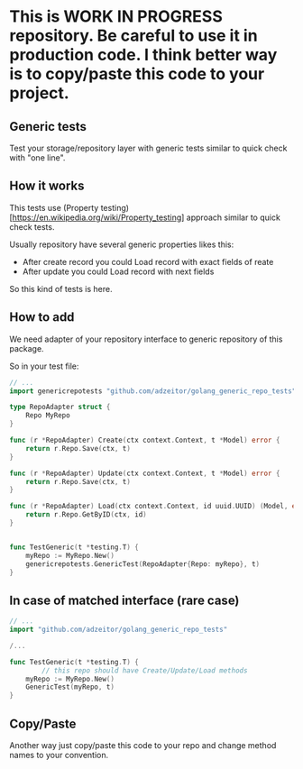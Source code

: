 # This is WORK IN PROGRESS repository. Be careful to use it in production code. I think better way is to copy/paste this code to your project.


## Generic tests

Test your storage/repository layer with
generic tests similar to quick check with "one line".


## How it works

This tests use (Property testing)[https://en.wikipedia.org/wiki/Property_testing] approach similar to quick check tests.

Usually repository have several generic properties likes this:
- After create record you could Load record with exact fields of reate
- After update you could Load record with next fields

So this kind of tests is here.

## How to add

We need adapter of your repository interface to generic repository of this package.

So in your test file:

```go
// ...
import genericrepotests "github.com/adzeitor/golang_generic_repo_tests"

type RepoAdapter struct {
	Repo MyRepo
}

func (r *RepoAdapter) Create(ctx context.Context, t *Model) error {
	return r.Repo.Save(ctx, t)
}

func (r *RepoAdapter) Update(ctx context.Context, t *Model) error {
	return r.Repo.Save(ctx, t)
}

func (r *RepoAdapter) Load(ctx context.Context, id uuid.UUID) (Model, error){
	return r.Repo.GetByID(ctx, id)
}


func TestGeneric(t *testing.T) {
	myRepo := MyRepo.New()
	genericrepotests.GenericTest(RepoAdapter{Repo: myRepo}, t)
}
```

## In case of matched interface (rare case)

```go
// ...
import "github.com/adzeitor/golang_generic_repo_tests"

/...

func TestGeneric(t *testing.T) {
        // this repo should have Create/Update/Load methods
	myRepo := MyRepo.New()
	GenericTest(myRepo, t)
}
```

## Copy/Paste

Another way just copy/paste this code to your repo and change method names to your convention.